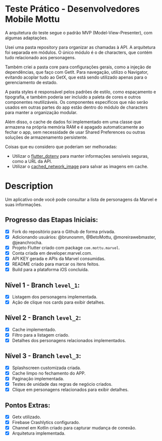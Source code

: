 # Teste Prático - Desenvolvedores Mobile Mottu

A arquitetura do teste segue o padrão MVP (Model-View-Presenter), com algumas adaptações.

Usei uma pasta repository para organizar as chamadas à API. A arquitetura foi separada em módulos. O único módulo é o de characters, que contém tudo relacionado aos personagens.

Também criei a pasta core para configurações gerais, como a injeção de dependências, que faço com GetIt. Para navegação, utilizo o Navigator, evitando acoplar tudo ao GetX, que está sendo utilizado apenas para o gerenciamento de estado.

A pasta styles é responsável pelos padrões de estilo, como espaçamento e tipografia, e também poderia ser incluido a paleta de cores e outros componentes reutilizáveis. Os componentes específicos que não serão usados em outras partes do app estão dentro do módulo de characters para manter a organização modular.

Além disso, o cache de dados foi implementado em uma classe que armazena na própria memória RAM e é apagado automaticamente ao fechar o app, sem necessidade de usar Shared Preferences ou outras soluções de armazenamento persistente.

Coisas que eu considero que poderiam ser melhoradas:

- Utilizar o [flutter_dotenv](https://pub.dev/packages/flutter_dotenv) para manter informações sensíveis seguras, como a URL da API.
- Utilizar o [cached_network_image](https://pub.dev/packages/cached_network_image) para salvar as imagens em cache.

# Description

Um aplicativo onde você pode consultar a lista de personagens da Marvel e suas informações.

## Progresso das Etapas Iniciais:
- [x] Fork do repositório para o Github de forma privada.
- [x] Adicionando usuários: @brunosmm, @BetoMottu, @moreirawebmaster, @jeanchrocha.
- [x] Projeto Flutter criado com package `com.mottu.marvel`.
- [x] Conta criada em developer.marvel.com.
- [x] API KEY gerada e APIs da Marvel consumidas.
- [x] README criado para marcar os itens feitos.
- [x] Build para a plataforma iOS concluída.

## Nível 1 - Branch `level_1`:
- [x] Listagem dos personagens implementada.
- [x] Ação de clique nos cards para exibir detalhes.

## Nível 2 - Branch `level_2`:
- [x] Cache implementado.
- [x] Filtro para a listagem criado.
- [x] Detalhes dos personagens relacionados implementados.

## Nível 3 - Branch `level_3`:
- [x] Splashscreen customizada criada.
- [x] Cache limpo no fechamento do APP.
- [x] Paginação implementada.
- [x] Testes de unidade das regras de negócio criados.
- [x] Clique em personagens relacionados para exibir detalhes.

## Pontos Extras:
- [x] Getx utilizado.
- [x] Firebase Crashlytics configurado.
- [x] Channel em Kotlin criado para capturar mudança de conexão.
- [x] Arquitetura implementada.
